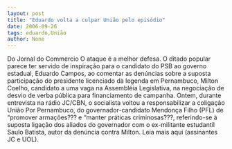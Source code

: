 ```yaml
---
layout: post
title: "Eduardo volta a culpar União pelo episódio"
date: 2006-09-26
tags: eduardo,União
author: None
---
```

Do Jornal do Commercio
O ataque é a melhor defesa. O ditado popular parece ter servido de inspiração para o candidato do PSB ao governo estadual, Eduardo Campos, ao comentar as denúncias sobre a suposta participação do presidente licenciado da legenda em Pernambuco, Milton Coelho, candidato a uma vaga na Assembléia Legislativa, na negociação de desvio de verba pública para financiamento de campanha. 
Ontem, durante entrevista na rádio JC/CBN, o socialista voltou a responsabilizar a coligação União Por Pernambuco, do governador-candidato Mendonça Filho (PFL) de “promover armações??? e “manter práticas criminosas???, referindo-se à suposta ligação dos aliados do governador com o ex-militante estudantil Saulo Batista, autor da denúncia contra Milton.
Leia mais aqui (assinantes JC e UOL). 